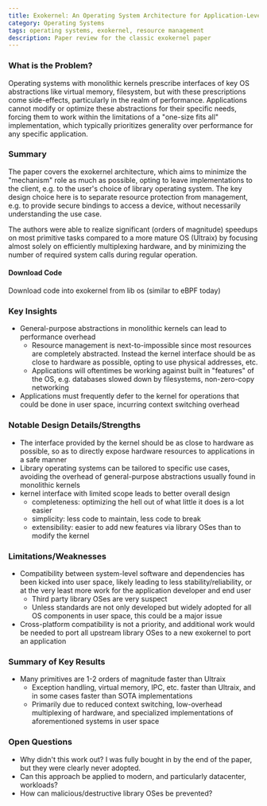 ```yaml
---
title: Exokernel: An Operating System Architecture for Application-Level Resource Management
category: Operating Systems
tags: operating systems, exokernel, resource management
description: Paper review for the classic exokernel paper
---
```


### What is the Problem?

Operating systems with monolithic kernels prescribe interfaces of key OS abstractions like virtual memory, filesystem, but with these prescriptions come side-effects, particularly in the realm of performance. Applications cannot modify or optimize these abstractions for their specific needs, forcing them to work within the limitations of a "one-size fits all" implementation, which typically prioritizes generality over performance for any specific application.

### Summary

The paper covers the exokernel architecture, which aims to minimize the "mechanism" role as much as possible, opting to leave implementations to the client, e.g. to the user's choice of library operating system. The key design choice here is to separate resource protection from management, e.g. to provide secure bindings to access a device, without necessarily understanding the use case.

The authors were able to realize significant (orders of magnitude) speedups on most primitive tasks compared to a more mature OS (Ultraix) by focusing almost solely on efficiently multiplexing hardware, and by minimizing the number of required system calls during regular operation.

#### Download Code

Download code into exokernel from lib os (similar to eBPF today)

### Key Insights

- General-purpose abstractions in monolithic kernels can lead to performance overhead
  - Resource management is next-to-impossible since most resources are completely abstracted. Instead the kernel interface should be as close to hardware as possible, opting to use physical addresses, etc.
  - Applications will oftentimes be working against built in "features" of the OS, e.g. databases slowed down by filesystems, non-zero-copy networking
- Applications must frequently defer to the kernel for operations that could be done in user space, incurring context switching overhead

### Notable Design Details/Strengths

- The interface provided by the kernel should be as close to hardware as possible, so as to directly expose hardware resources to applications in a safe manner
- Library operating systems can be tailored to specific use cases, avoiding the overhead of general-purpose abstractions usually found in monolithic kernels
- kernel interface with limited scope leads to better overall design
  - completeness: optimizing the hell out of what little it does is a lot easier
  - simplicity: less code to maintain, less code to break
  - extensibility: easier to add new features via library OSes than to modify the kernel

### Limitations/Weaknesses

- Compatibility between system-level software and dependencies has been kicked into user space, likely leading to less stability/reliability, or at the very least more work for the application developer and end user
  - Third party library OSes are very suspect
  - Unless standards are not only developed but widely adopted for all OS components in user space, this could be a major issue
- Cross-platform compatibility is not a priority, and additional work would be needed to port all upstream library OSes to a new exokernel to port an application

### Summary of Key Results

- Many primitives are 1-2 orders of magnitude faster than Ultraix
  - Exception handling, virtual memory, IPC, etc. faster than Ultraix, and in some cases faster than SOTA implementations
  - Primarily due to reduced context switching, low-overhead multiplexing of hardware, and specialized implementations of aforementioned systems in user space

### Open Questions

- Why didn't this work out? I was fully bought in by the end of the paper, but they were clearly never adopted.
- Can this approach be applied to modern, and particularly datacenter, workloads?
- How can malicious/destructive library OSes be prevented?
